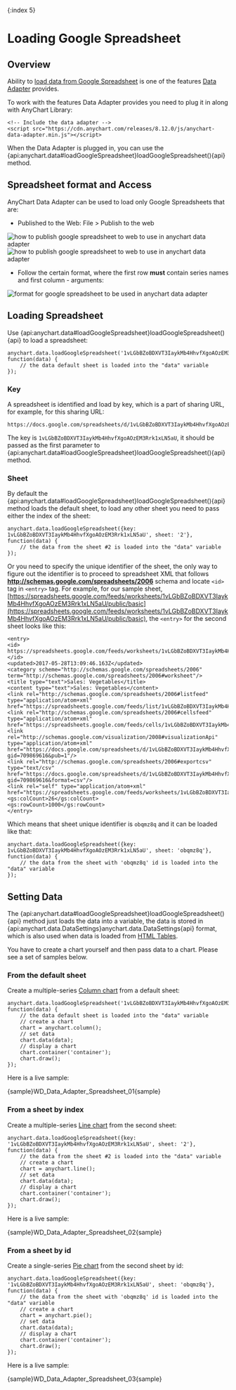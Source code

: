 {:index 5}
# Loading Google Spreadsheet

## Overview

Ability to [load data from Google Spreadsheet](#loading_spreadsheet) is one of the features [Data Adapter](Overview) provides.

To work with the features Data Adapter provides you need to plug it in along with AnyChart Library:

```
<!-- Include the data adapter -->
<script src="https://cdn.anychart.com/releases/8.12.0/js/anychart-data-adapter.min.js"></script>
```

When the Data Adapter is plugged in, you can use the {api:anychart.data#loadGoogleSpreadsheet}loadGoogleSpreadsheet(){api} method.

## Spreadsheet format and Access

AnyChart Data Adapter can be used to load only Google Spreadsheets that are:

- Published to the Web: File > Publish to the web
<img alt="how to publish google spreadsheet to web to use in anychart data adapter" src="https://static.anychart.com/images/docs/data-adapter-google-spreadsheet-publish-1.png"/>
<img alt="how to publish google spreadsheet to web to use in anychart data adapter" src="https://static.anychart.com/images/docs/data-adapter-google-spreadsheet-publish-2.png"/>


- Follow the certain format, where the first row **must** contain series names and first column - arguments:
<img alt="format for google spreadsheet to be used in anychart data adapter" src="https://static.anychart.com/images/docs/data-adapter-google-spreadsheet-format.png"/>

## Loading Spreadsheet

Use {api:anychart.data#loadGoogleSpreadsheet}loadGoogleSpreadsheet(){api} to load a spreadsheet:

```
anychart.data.loadGoogleSpreadsheet('1vLGbBZoBDXVT3IaykMb4HhvfXgoAOzEM3Rrk1xLN5aU', function(data) {
	// the data default sheet is loaded into the "data" variable
});
```

### Key

A spreadsheet is identified and load by key, which is a part of sharing URL, for example, for this sharing URL:

```
https://docs.google.com/spreadsheets/d/1vLGbBZoBDXVT3IaykMb4HhvfXgoAOzEM3Rrk1xLN5aU/pubhtml
```

The key is `1vLGbBZoBDXVT3IaykMb4HhvfXgoAOzEM3Rrk1xLN5aU`, it should be passed as the first parameter to {api:anychart.data#loadGoogleSpreadsheet}loadGoogleSpreadsheet(){api} method.

### Sheet

By default the {api:anychart.data#loadGoogleSpreadsheet}loadGoogleSpreadsheet(){api} method loads the default sheet, to load any other sheet you need to pass either the index of the sheet:

```
anychart.data.loadGoogleSpreadsheet({key: 1vLGbBZoBDXVT3IaykMb4HhvfXgoAOzEM3Rrk1xLN5aU', sheet: '2'}, function(data) {
	// the data from the sheet #2 is loaded into the "data" variable
});
```

Or you need to specify the unique identifier of the sheet, the only way to figure out the identifier is to proceed to spreadsheet XML that follows **http://schemas.google.com/spreadsheets/2006** schema and locate `<id>` tag in `<entry>` tag. For example, for our sample sheet, [https://spreadsheets.google.com/feeds/worksheets/1vLGbBZoBDXVT3IaykMb4HhvfXgoAOzEM3Rrk1xLN5aU/public/basic](https://spreadsheets.google.com/feeds/worksheets/1vLGbBZoBDXVT3IaykMb4HhvfXgoAOzEM3Rrk1xLN5aU/public/basic), the `<entry>` for the second sheet looks like this:

```
<entry>
<id>
https://spreadsheets.google.com/feeds/worksheets/1vLGbBZoBDXVT3IaykMb4HhvfXgoAOzEM3Rrk1xLN5aU/public/basic/obqmz8q
</id>
<updated>2017-05-28T13:09:46.163Z</updated>
<category scheme="http://schemas.google.com/spreadsheets/2006" term="http://schemas.google.com/spreadsheets/2006#worksheet"/>
<title type="text">Sales: Vegetables</title>
<content type="text">Sales: Vegetables</content>
<link rel="http://schemas.google.com/spreadsheets/2006#listfeed" type="application/atom+xml" href="https://spreadsheets.google.com/feeds/list/1vLGbBZoBDXVT3IaykMb4HhvfXgoAOzEM3Rrk1xLN5aU/obqmz8q/public/basic"/>
<link rel="http://schemas.google.com/spreadsheets/2006#cellsfeed" type="application/atom+xml" href="https://spreadsheets.google.com/feeds/cells/1vLGbBZoBDXVT3IaykMb4HhvfXgoAOzEM3Rrk1xLN5aU/obqmz8q/public/basic"/>
<link rel="http://schemas.google.com/visualization/2008#visualizationApi" type="application/atom+xml" href="https://docs.google.com/spreadsheets/d/1vLGbBZoBDXVT3IaykMb4HhvfXgoAOzEM3Rrk1xLN5aU/gviz/tq?gid=709869616&pub=1"/>
<link rel="http://schemas.google.com/spreadsheets/2006#exportcsv" type="text/csv" href="https://docs.google.com/spreadsheets/d/1vLGbBZoBDXVT3IaykMb4HhvfXgoAOzEM3Rrk1xLN5aU/export?gid=709869616&format=csv"/>
<link rel="self" type="application/atom+xml" href="https://spreadsheets.google.com/feeds/worksheets/1vLGbBZoBDXVT3IaykMb4HhvfXgoAOzEM3Rrk1xLN5aU/public/basic/obqmz8q"/>
<gs:colCount>26</gs:colCount>
<gs:rowCount>1000</gs:rowCount>
</entry>
```

Which means that sheet unique identifier is `obqmz8q` and it can be loaded like that:

```
anychart.data.loadGoogleSpreadsheet({key: 1vLGbBZoBDXVT3IaykMb4HhvfXgoAOzEM3Rrk1xLN5aU', sheet: 'obqmz8q'}, function(data) {
	// the data from the sheet with 'obqmz8q' id is loaded into the "data" variable
});
```

## Setting Data

The {api:anychart.data#loadGoogleSpreadsheet}loadGoogleSpreadsheet(){api} method just loads the data into a variable, the data is stored in {api:anychart.data.DataSettings}anychart.data.DataSettings{api} format, which is also used when data is loaded from [HTML Tables](Parsing_HTML_Table).

You have to create a chart yourself and then pass data to a chart. Please see a set of samples below.

### From the default sheet

Create a multiple-series [Column chart](../../Basic_Charts/Column_Chart) from a default sheet:

```
anychart.data.loadGoogleSpreadsheet('1vLGbBZoBDXVT3IaykMb4HhvfXgoAOzEM3Rrk1xLN5aU', function(data) {
	// the data default sheet is loaded into the "data" variable
	// create a chart
	chart = anychart.column();
	// set data
	chart.data(data);
	// display a chart
	chart.container('container');
	chart.draw();	
});
```

Here is a live sample:

{sample}WD\_Data\_Adapter\_Spreadsheet\_01{sample}

### From a sheet by index

Create a multiple-series [Line chart](../../Basic_Charts/Line_Chart) from the second sheet:

```
anychart.data.loadGoogleSpreadsheet({key: '1vLGbBZoBDXVT3IaykMb4HhvfXgoAOzEM3Rrk1xLN5aU', sheet: '2'}, function(data) {
	// the data from the sheet #2 is loaded into the "data" variable
	// create a chart
	chart = anychart.line();
	// set data
	chart.data(data);
	// display a chart
	chart.container('container');
	chart.draw();
});
```

Here is a live sample:

{sample}WD\_Data\_Adapter\_Spreadsheet\_02{sample}

### From a sheet by id

Create a single-series [Pie chart](../../Basic_Charts/Pie_Chart) from the second sheet by id:

```
anychart.data.loadGoogleSpreadsheet({key: '1vLGbBZoBDXVT3IaykMb4HhvfXgoAOzEM3Rrk1xLN5aU', sheet: 'obqmz8q'}, function(data) {
	// the data from the sheet with 'obqmz8q' id is loaded into the "data" variable
	// create a chart
	chart = anychart.pie();
	// set data
	chart.data(data);
	// display a chart
	chart.container('container');
	chart.draw();
});
```

Here is a live sample:

{sample}WD\_Data\_Adapter\_Spreadsheet\_03{sample}

